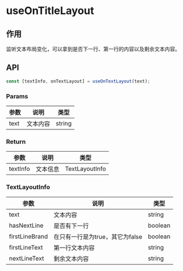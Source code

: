 # useOnTitleLayout

## 作用
监听文本布局变化，可以拿到是否下一行、第一行的内容以及剩余文本内容。

## API
```typescript
const [textInfo, onTextLayout] = useOnTextLayout(text);
```

### Params

| 参数       | 说明               | 类型                             |
| --------- | ------------------ | ------------------------------- |
| text      | 文本内容            | string                          |


### Return

| 参数       | 说明               | 类型                             |
| --------- | ------------------ | ------------------------------- |
| textInfo  | 文本信息            | TextLayoutInfo                   |

### TextLayoutInfo

| 参数            | 说明               | 类型                        |
| -------------- | ------------------ | -------------------------- |
| text           | 文本内容            | string                     |
| hasNextLine    | 是否有下一行         | boolean                    |
| firstLineBrand | 在只有一行是为true，其它为false | boolean           |
| firstLineText  | 第一行文本内容       | string                     |
| nextLineText   | 剩余文本内容         | string                     |